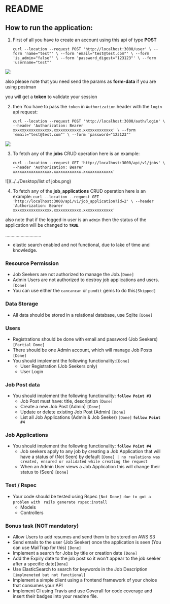 # README

## How to run the application:

1. First of all you have to create an account using this api of type **POST**

   `curl --location --request POST 'http://localhost:3000/user' \
   --form 'name="test"' \
   --form 'email="test@test.com"' \
   --form 'is_admin="false"' \
   --form 'password_digest="123123"' \
   --form 'username="test"'
   `

![](../../Desktop/singup.png)

also please note that you need send the params as **form-data** if you are using postman

you will get a **token** to validate your session

2. then You have to pass the `token` in `Authorization` header with the `login` api request:

   `curl --location --request POST 'http://localhost:3000/auth/login' \
   --header 'Authorization: Bearer xxxxxxxxxxxxxxxxx.xxxxxxxxxxxx.xxxxxxxxxxxxx' \
   --form 'email="test@test.com"' \
   --form 'password="123123"'`

![](../../Desktop/login.png)


3. To fetch any of the **jobs** CRUD operation here is an example:

   `curl --location --request GET 'http://localhost:3000/api/v1/jobs' \
   --header 'Authorization: Bearer xxxxxxxxxxxxxxxxx.xxxxxxxxxxxx.xxxxxxxxxxxxx'
   `

![](../../Desktop/list of jobs.png)


4. To fetch any of the **job_applications** CRUD operation here is an example:
   `curl --location --request GET 'http://localhost:3000/api/v1/job_application?id=2' \
   --header 'Authorization: Bearer xxxxxxxxxxxxxxxxx.xxxxxxxxxxxx.xxxxxxxxxxxxx'`

also note that if the logged in user is an `admin` then the status of the application will be changed to **`TRUE`**.

............................

- elastic search enabled and not functional, due to lake of time and knowledge.

### Resource Permission

- Job Seekers are not authorized to manage the Job.`[Done]`
- Admin Users are not authorized to destroy job applications and users.`[Done]`
- You can use either the `cancancan` or `pundit` gems to do this`[Skipped]`

### Data Storage

- All data should be stored in a relational database, use Sqlite `[Done]`

### Users

- Registrations should be done with email and password (Job Seekers) `[Partial Done]`
- There should be one Admin account, which will manage Job Posts `[Done]`
- You should implement the following functionality:`[Done]`
    - User Registration (Job Seekers only)
    - User Login

### Job Post data

- You should implement the following functionality: **`follow Point #3`**
    - Job Post must have: title, description `[Done]`
    - Create a new Job Post (Admin) `[Done]`
    - Update or delete existing Job Post (Admin) `[Done]`
    - List all Job Applications (Admin & Job Seeker) `[Done]` **`follow Point #4`**

### Job Applications

- You should implement the following functionality: **`follow Point #4`**
    - Job seekers apply to any job by creating a Job Application that will have a status of (Not Seen) by
      default `[Done] | no realations was created, ensured or validated while creating the request`
    - When an Admin User views a Job Application this will change their status to (Seen) `[Done]`

### Test / Rspec

- Your code should be tested using Rspec  `[Not Done] due to got a problem with` ` rails generate rspec:install`
    - Models
    - Controllers

### Bonus task (NOT mandatory)

- Allow Users to add resumes and send them to be stored on AWS S3
- Send emails to the user (Job Seeker) once the application is seen (You can use MailTrap for this) `[Done]`
- Implement a search for Jobs by title or creation date `[Done]`
- Add the Expiry date to the job post so it won't appear to the job seeker after a specific date`[Done]`
- Use ElasticSearch to search for keywords in the Job Description `[implmeneted but not functional]`
- Implement a simple client using a frontend framework of your choice that consumes your API
- Implement CI using Travis and use Coverall for code coverage and insert their badges into your readme file.